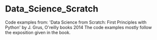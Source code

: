 # Data_Science_Scratch
Code examples from: 'Data Science from Scratch: First Principles with Python' by J. Grus, O'reilly books 2014
The code examples mostly follow the exposition given in the book. 
